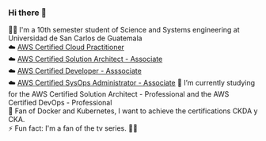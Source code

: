 ### Hi there 👋
:man_student: I'm a 10th semester student of Science and Systems engineering at Universidad de San Carlos de Guatemala  
:cloud: [AWS Certified Cloud Practitioner](https://www.credly.com/badges/2526d201-e956-46c8-9143-8b65064e7e20/public_url)  
:cloud: [AWS Certified Solution Architect - Associate](https://www.credly.com/badges/040b04cd-502e-4b25-991f-de1a58123339/public_url)  
:cloud: [AWS Certified Developer - Asssociate](https://www.credly.com/badges/3c13c7ac-e21d-4836-9cfd-2b0ec83421d8/public_url)  
:cloud: [AWS Certified SysOps Administrator - Associate](https://www.credly.com/badges/eefe280c-6555-4f58-8e13-06e16eb806be/public_url)
🌱 I’m currently studying for the AWS Certified Solution Architect - Professional and the AWS Certified DevOps - Professional  
:whale: Fan of Docker and Kubernetes, I want to achieve the certifications CKDA y CKA.  
⚡ Fun fact: I'm a fan of the tv series. :dragon_face::fire:

<!--
**Cristianncaste18/Cristianncaste18** is a ✨ _special_ ✨ repository because its `README.md` (this file) appears on your GitHub profile.

Here are some ideas to get you started:

- 🔭 I’m currently working on ...
- 🌱 I’m currently learning ...
- 👯 I’m looking to collaborate on ...
- 🤔 I’m looking for help with ...
- 💬 Ask me about ...
- 📫 How to reach me: ...
- 😄 Pronouns: ...
- ⚡ Fun fact: ...
-->
